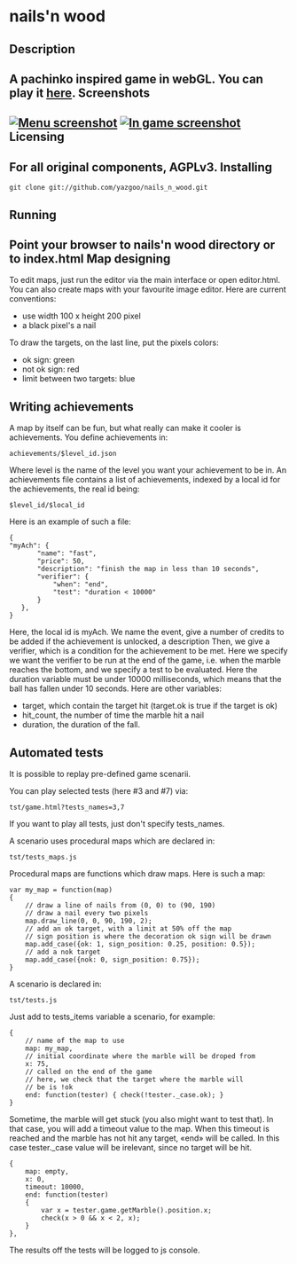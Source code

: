 nails'n wood
============
Description
---------
A pachinko inspired game in webGL.
You can play it [here](http://naw1-yazgoo.rhcloud.com/).
Screenshots
-----------
[![Menu screenshot](http://cloud.github.com/downloads/yazgoo/nails_n_wood/nails_n_wood_capture_menu_small.png)](http://cloud.github.com/downloads/yazgoo/nails_n_wood/nails_n_wood_capture_menu.png)
[![In game screenshot](http://cloud.github.com/downloads/yazgoo/nails_n_wood/nails_n_wood_capture_game_small.png)](http://cloud.github.com/downloads/yazgoo/nails_n_wood/nails_n_wood_capture_game.png)
Licensing
---------
For all original components, AGPLv3.
Installing
----------
    git clone git://github.com/yazgoo/nails_n_wood.git
Running
-------
Point your browser to nails'n wood directory or to index.html
Map designing
-------------
To edit maps, just run the editor via the main interface or open
editor.html.
You can also create maps with your favourite image editor.
Here are current conventions:

- use width 100 x height 200 pixel
- a black pixel's a nail

To draw the targets, on the last line, put the pixels colors:

- ok sign: green
- not ok sign: red
- limit between two targets: blue

Writing achievements
--------------------

A map by itself can be fun, but what really can make it cooler
is achievements. You define achievements in:

    achievements/$level_id.json

Where level is the name of the level you want your achievement
to be in.
An achievements file contains a list of achievements, indexed by
a local id for the achievements, the real id being:

    $level_id/$local_id

Here is an example of such a file:

    {
    "myAch": {
           "name": "fast",
           "price": 50,
           "description": "finish the map in less than 10 seconds",
           "verifier": {
               "when": "end",
               "test": "duration < 10000"
           }
       },
    }

Here, the local id is myAch. We name the event, give a number of
credits to be added if the achievement is unlocked, a description
Then, we give a verifier, which is a condition for the achievement 
to be met. Here we specify we want the verifier to be run at the
end of the game, i.e. when the marble reaches the bottom, and
we specify a test to be evaluated. Here the duration variable
must be under 10000 milliseconds, which means that the ball has
fallen under 10 seconds. Here are other variables:
- target, which contain the target hit (target.ok is true if the
        target is ok)
- hit\_count, the number of time the marble hit a nail
- duration, the duration of the fall.

Automated tests
---------------

It is possible to replay pre-defined game scenarii.

You can play selected tests (here #3 and #7) via:

    tst/game.html?tests_names=3,7

If you want to play all tests, just don't specify tests\_names.

A scenario uses procedural maps which are declared in:

    tst/tests_maps.js

Procedural maps are functions which draw maps.
Here is such a map:

    var my_map = function(map)
    {
        // draw a line of nails from (0, 0) to (90, 190)
        // draw a nail every two pixels
        map.draw_line(0, 0, 90, 190, 2);
        // add an ok target, with a limit at 50% off the map
        // sign position is where the decoration ok sign will be drawn
        map.add_case({ok: 1, sign_position: 0.25, position: 0.5});
        // add a nok target
        map.add_case({nok: 0, sign_position: 0.75});
    }

A scenario is declared in:

    tst/tests.js

Just add to tests\_items variable a scenario, for example:

    {
        // name of the map to use
        map: my_map,
        // initial coordinate where the marble will be droped from
        x: 75,
        // called on the end of the game
        // here, we check that the target where the marble will
        // be is !ok
        end: function(tester) { check(!tester._case.ok); }
    }

Sometime, the marble will get stuck (you also might want to test that).
In that case, you will add a timeout value to the map. When this timeout
is reached and the marble has not hit any target, «end» will be called.
In this case tester.\_case value will be irelevant, since no target will
be hit.

    {
        map: empty,
        x: 0,
        timeout: 10000,
        end: function(tester)
        {
            var x = tester.game.getMarble().position.x;
            check(x > 0 && x < 2, x);
        }
    },

The results off the tests will be logged to js console.
